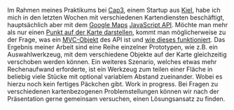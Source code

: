 ﻿Im Rahmen meines Praktikums bei [Cap3](http://cap3.de/), einem Startup aus [Kiel](http://goo.gl/maps/TDJfX), habe ich mich in den letzten Wochen mit verschiedenen Kartendiensten beschäftigt, hauptsächlich aber mit dem [Google Maps](http://m.theatlantic.com/technology/archive/2012/09/how-google-builds-its-maps-and-what-it-means-for-the-future-of-everything/261913/) [JavaScript API](https://developers.google.com/maps/documentation/javascript/?hl=de). Möchte man mehr als nur einen [Punkt auf der Karte darstellen](https://google-developers.appspot.com/maps/documentation/javascript/examples/marker-animations-iteration?hl=de), kommt man möglicherweise zu der Frage, was ein [MVC-Objekt](https://developers.google.com/maps/articles/mvcfun?hl=de) des API ist und [wie dieses funktioniert](http://blog.mridey.com/2010/03/maps-javascript-api-v3-more-about.html). Das Ergebnis meiner Arbeit sind eine Reihe einzelner Prototypen, wie z.B. ein Auswahlwerkzeug, mit dem verschiedene Objekte auf der Karte gleichzeitig verschoben werden können. Ein weiteres Szenario, welches etwas mehr Rechenaufwand erforderte, ist ein Werkzeug zum teilen einer Fläche in beliebig viele Stücke mit optional variablem Abstand zueinander. Wobei es hierzu noch kein fertiges Päckchen gibt. Work in progress.
Bei Fragen zu verschiedenen kartenbezogenen Problemstellungen können wir nach der Präsentation gerne gemeinsam versuchen, einen Lösungsansatz zu finden.